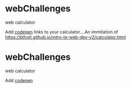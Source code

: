 # webChallenges
web calculator


Add [codepen](https://codepen.io/) links to your calculator....An immitation of https://btholt.github.io/intro-to-web-dev-v2/calculator.html
# webChallenges
web calculator


Add [codepen](https://codepen.io/)
